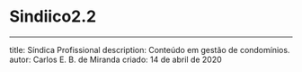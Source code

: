 # Sindiico2.2

---
title: Síndica Profissional
description: Conteúdo em gestão de condomínios.
autor: Carlos E. B. de Miranda 
criado: 14 de abril de 2020
